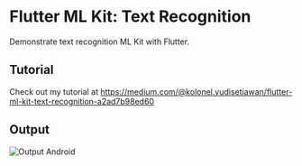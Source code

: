 # Flutter ML Kit: Text Recognition
Demonstrate text recognition ML Kit with Flutter. 

## Tutorial
Check out my tutorial at https://medium.com/@kolonel.yudisetiawan/flutter-ml-kit-text-recognition-a2ad7b98ed60

## Output
![Output Android](https://thumbs.gfycat.com/LikelyAgedAzurevase-size_restricted.gif "Output Android")

